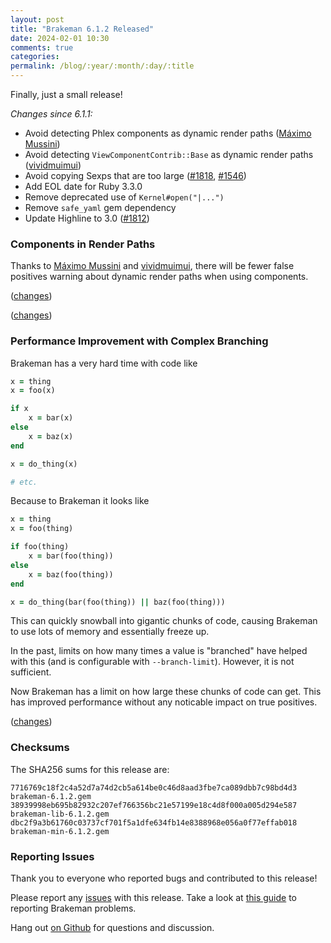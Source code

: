 ```yaml
---
layout: post
title: "Brakeman 6.1.2 Released"
date: 2024-02-01 10:30
comments: true
categories:
permalink: /blog/:year/:month/:day/:title
---
```


Finally, just a small release!

_Changes since 6.1.1:_

* Avoid detecting Phlex components as dynamic render paths ([Máximo Mussini](https://github.com/ElMassimo))
* Avoid detecting `ViewComponentContrib::Base` as dynamic render paths ([vividmuimui](https://github.com/vividmuimui))
* Avoid copying Sexps that are too large ([#1818](https://github.com/presidentbeef/brakeman/issues/1818), [#1546](https://github.com/presidentbeef/brakeman/issues/1546))
* Add EOL date for Ruby 3.3.0
* Remove deprecated use of `Kernel#open("|...")`
* Remove `safe_yaml` gem dependency
* Update Highline to 3.0 ([#1812](https://github.com/presidentbeef/brakeman/issues/1812))

### Components in Render Paths

Thanks to [Máximo Mussini](https://github.com/ElMassimo) and [vividmuimui](https://github.com/vividmuimui), there will be fewer false positives
warning about dynamic render paths when using components.

([changes](https://github.com/presidentbeef/brakeman/pull/1805))

([changes](https://github.com/presidentbeef/brakeman/pull/1821))

### Performance Improvement with Complex Branching

Brakeman has a very hard time with code like

```ruby
x = thing
x = foo(x)

if x
    x = bar(x)
else
    x = baz(x)
end

x = do_thing(x)

# etc.
```

Because to Brakeman it looks like

```ruby
x = thing
x = foo(thing)

if foo(thing)
    x = bar(foo(thing))
else
    x = baz(foo(thing))
end

x = do_thing(bar(foo(thing)) || baz(foo(thing)))
```

This can quickly snowball into gigantic chunks of code, causing Brakeman to use lots of memory and essentially freeze up.

In the past, limits on how many times a value is "branched" have helped with this (and is configurable with `--branch-limit`).
However, it is not sufficient.

Now Brakeman has a limit on how large these chunks of code can get. This has improved performance without any noticable impact on true positives.

([changes](https://github.com/presidentbeef/brakeman/pull/1820))

### Checksums

The SHA256 sums for this release are:

    7716769c18f2c4a52d7a74d2cb5a614be0c46d8aad3fbe7ca089dbb7c98bd4d3  brakeman-6.1.2.gem
    38939998eb695b82932c207ef766356bc21e57199e18c4d8f000a005d294e587  brakeman-lib-6.1.2.gem
    dbc2f9a3b61760c03737cf701f5a1dfe634fb14e8388968e056a0f77effab018  brakeman-min-6.1.2.gem

### Reporting Issues

Thank you to everyone who reported bugs and contributed to this release!

Please report any [issues](https://github.com/presidentbeef/brakeman/issues) with this release. Take a look at [this guide](https://github.com/presidentbeef/brakeman/wiki/How-to-Report-a-Brakeman-Issue) to reporting Brakeman problems.

Hang out [on Github](https://github.com/presidentbeef/brakeman/discussions) for questions and discussion.
